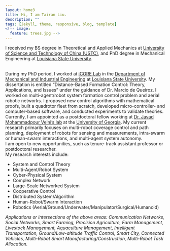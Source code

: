 ```yaml
---
layout: home3
title: Hi, I am Tairan Liu.
description: ""
tags: [Jekyll, theme, responsive, blog, template]
<!-- image:
  feature: trees.jpg -->
---
```


I received my BS degree in Theoretical and Applied Mechanics at <a href="http://en.ustc.edu.cn/" target="_blank">University of Science and Technology of China (USTC)</a>, and PhD degree in Mechanical Engineering at <a href="https://www.lsu.edu/" target="_blank">Louisiana State University</a>.


<br />
During my PhD period, I worked at <a href="https://icorelab.github.io" target="_blank">iCORE Lab</a> in the <a href="https://www.lsu.edu/eng/mie/" target="_blank">Department of Mechanical and Industrial Engineering</a> at <a href="https://www.lsu.edu/" target="_blank">Louisiana State University</a>. My dissertation is entitled “Distance-Based Formation Control: Theory, Applications, and Issues” under the guidance of Dr. Marcio de Queiroz. I worked on multi-agent/robot system formation control problem and aerial robotic networks. I proposed new control algorithms with mathematical proofs, built a quadrotor fleet from scratch, developed micro-controller- and computer-based software, and conducted experiments to validate theories.

<br />
Currently, I am appointed as a postdoctoral fellow working at <a href="http://cscl.engr.uga.edu/" target="_blank">Dr. Javad Mohammadpour Velni’s lab</a> at the <a href="https://www.uga.edu/">University of Georgia</a>. My current research primarily focuses on multi-robot coverage control and path planning, deployment of robots for sensing and measurements, intra-swarm or human-swarm interactions, and multi-agent system autonomy.

<br />
I am open to new opportunities, such as tenure-track assistant professor or postdoctoral researcher.

<br />
My research interests include:

* System and Control Theory
* Multi-Agent/Robot System
* Cyber-Physical System
* Complex Network
* Large-Scale Networked System
* Cooperative Control
* Distributed System/Algorithm
* Human-Robot/Swarm Interaction
* Robotics (Aerial/Ground/Underwater/Manipulator/Surgical/Humanoid)

*Applications or intersections of the above areas: Communication Networks, Social Networks, Smart Farming, Precision Agriculture, Farm Management, Livestock Management, Aquaculture Management, Intelligent Transportation, Ground/Low-altitude Traffic Control, Smart City, Connected Vehicles, Multi-Robot Smart Manufacturing/Construction, Multi-Robot Task Allocation.*

<br />
